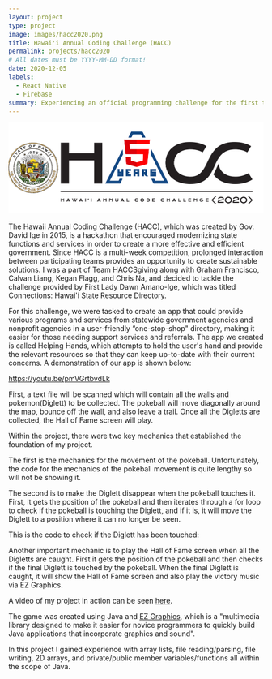 ```yaml
---
layout: project
type: project
image: images/hacc2020.png
title: Hawai'i Annual Coding Challenge (HACC)
permalink: projects/hacc2020
# All dates must be YYYY-MM-DD format!
date: 2020-12-05
labels:
  - React Native
  - Firebase
summary: Experiencing an official programming challenge for the first time as a part of Team HACCsgiving.
---
```


<img class="ui huge middle image" src="../images/hacc2020.png">

The Hawaii Annual Coding Challenge (HACC), which was created by Gov. David Ige in 2015, is a hackathon that encouraged modernizing state functions and services in order to create a more effective and efficient government. Since HACC is a multi-week competition, prolonged interaction between participating teams provides an opportunity to create sustainable solutions. I was a part of Team HACCSgiving along with Graham Francisco, Calvan Liang, Kegan Flagg, and Chris Na, and decided to tackle the challenge provided by First Lady Dawn Amano-Ige, which was titled Connections: Hawai'i State Resource Directory.

For this challenge, we were tasked to create an app that could provide various programs and services from statewide government agencies and nonprofit agencies in a user-friendly “one-stop-shop" directory, making it easier for those needing support services and referrals. The app we created is called Helping Hands, which attempts to hold the user's hand and provide the relevant resources so that they can keep up-to-date with their current concerns. A demonstration of our app is shown below:

https://youtu.be/pmVGrtbvdLk

First, a text file will be scanned which will contain all the walls and pokemon(Diglett) to be collected. The pokeball will move diagonally around the map, bounce off the wall, and also leave a trail. Once all the Digletts are collected, the Hall of Fame screen will play.

Within the project, there were two key mechanics that established the foundation of my project.

The first is the mechanics for the movement of the pokeball. Unfortunately, the code for the mechanics of the pokeball movement is quite lengthy so will not be showing it.

The second is to make the Diglett disappear when the pokeball touches it. First, it gets the position of the pokeball and then iterates through a for loop to check if the pokeball is touching the Diglett, and if it is, it will move the Diglett to a position where it can no longer be seen.

This is the code to check if the Diglett has been touched:


Another important mechanic is to play the Hall of Fame screen when all the Digletts are caught. First it gets the position of the pokeball and then checks if the final Diglett is touched by the pokeball. When the final Diglett is caught, it will show the Hall of Fame screen and also play the victory music via EZ Graphics.

A video of my project in action can be seen <a href="https://www.youtube.com/watch?v=gKN1nsJKSAk">here</a>.

The game was created using Java and <a href="http://www2.hawaii.edu/~dylank/ics111/">EZ Graphics</a>, which is a "multimedia library designed to make it easier for novice programmers to quickly build Java applications that incorporate graphics and sound". 

In this project I gained experience with array lists, file reading/parsing, file writing, 2D arrays, and private/public member variables/functions all within the scope of Java. 
